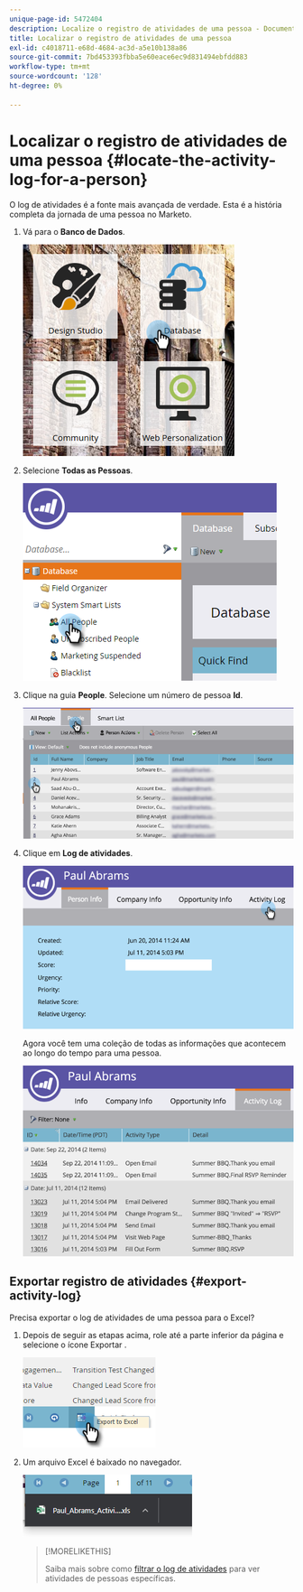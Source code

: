 ```yaml
---
unique-page-id: 5472404
description: Localize o registro de atividades de uma pessoa - Documentos do Marketo - Documentação do produto
title: Localizar o registro de atividades de uma pessoa
exl-id: c4018711-e68d-4684-ac3d-a5e10b138a86
source-git-commit: 7bd453393fbba5e60eace6ec9d831494ebfdd883
workflow-type: tm+mt
source-wordcount: '128'
ht-degree: 0%

---
```


# Localizar o registro de atividades de uma pessoa {#locate-the-activity-log-for-a-person}

O log de atividades é a fonte mais avançada de verdade. Esta é a história completa da jornada de uma pessoa no Marketo.

1. Vá para o **Banco de Dados**.

   ![](assets/locate-the-activity-log-for-a-person-1.png)

1. Selecione **Todas as Pessoas**.

   ![](assets/locate-the-activity-log-for-a-person-2.png)

1. Clique na guia **People**. Selecione um número de pessoa **Id**.

   ![](assets/locate-the-activity-log-for-a-person-3.png)

1. Clique em **Log de atividades**.

   ![](assets/locate-the-activity-log-for-a-person-4.png)

   Agora você tem uma coleção de todas as informações que acontecem ao longo do tempo para uma pessoa.

   ![](assets/locate-the-activity-log-for-a-person-5.png)

## Exportar registro de atividades {#export-activity-log}

Precisa exportar o log de atividades de uma pessoa para o Excel?

1. Depois de seguir as etapas acima, role até a parte inferior da página e selecione o ícone Exportar .

   ![](assets/locate-the-activity-log-for-a-person-6.png)

1. Um arquivo Excel é baixado no navegador.

   ![](assets/locate-the-activity-log-for-a-person-7.png)

   >[!MORELIKETHIS]
   >
   >Saiba mais sobre como [filtrar o log de atividades](/help/marketo/product-docs/core-marketo-concepts/smart-lists-and-static-lists/managing-people-in-smart-lists/filter-activity-types-in-the-activity-log-of-a-person.md) para ver atividades de pessoas específicas.

